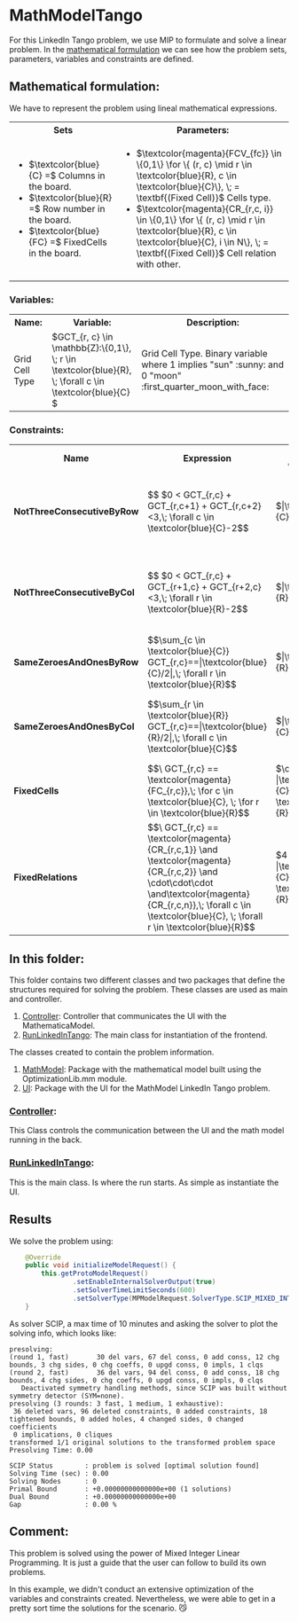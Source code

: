 # MathModelTango
For this LinkedIn Tango problem, we use MIP to formulate and solve a linear problem.
In the [mathematical formulation](#mathematical-formulation) we can see how the problem sets, parameters, variables and 
constraints are defined.

## Mathematical formulation:
We have to represent the problem using lineal mathematical expressions.

<table>
   <tr>
      <th>Sets</th>
      <th>Parameters:</th>
   </tr>
   <tr>
      <td>
         <ul>
            <li>$\textcolor{blue}{C} =$ Columns in the board.</li>
            <li>$\textcolor{blue}{R} =$ Row number in the board.</li>
            <li>$\textcolor{blue}{FC} =$ FixedCells in the board.
            </li>
         </ul>
      </td>
      <td>
        <ul>
           <li>
                $\textcolor{magenta}{FCV_{fc}} \in \{0,1\} \for \{ (r, c) \mid r \in \textcolor{blue}{R}, c \in \textcolor{blue}{C}\}, \; = \textbf{(Fixed Cell)}$ Cells type.
           </li>
           <li>
                $\textcolor{magenta}{CR_{r,c, i}} \in \{0,1\} \for \{ (r, c) \mid r \in \textcolor{blue}{R}, c \in \textcolor{blue}{C}, i \in N\}, \; = \textbf{(Fixed Cell)}$ Cell relation with other.
           </li>
        </ul>
      </td>
   </tr>
</table>

### Variables:

<table>
   <tr>
      <th>Name:</th>
      <th>Variable:</th>
      <th>Description:</th>
   </tr>
   <tr>
      <td>
           Grid Cell Type
      </td>
      <td>
           $GCT_{r, c} \in \mathbb{Z}:\{0,1\}, \; r \in \textcolor{blue}{R}, \; \forall c \in \textcolor{blue}{C} $
      </td>
      <td>
        Grid Cell Type. Binary variable where 1 implies "sun" :sunny: and 0 "moon" :first_quarter_moon_with_face:
      </td>
   </tr>
</table>

### Constraints:
<table>
  <tr>
    <th>Name</th>
    <th>Expression</th>
    <th>Nº of constraints</th>
    <th>Description</th>
  </tr>
  <tr>
    <td><b>NotThreeConsecutiveByRow</b></td>
    <td>$$ $0 < GCT_{r,c} + GCT_{r,c+1} + GCT_{r,c+2}<3,\; \forall c \in \textcolor{blue}{C}-2$$</td>
    <td> $|\textcolor{blue}{C}-2|$ </td>
    <td> At most two ones every three consecutive columns, for each row.</td>
  </tr>
  <tr>
    <td><b>NotThreeConsecutiveByCol</b></td>
    <td>$$ $0 < GCT_{r,c} + GCT_{r+1,c} + GCT_{r+2,c}<3,\; \forall r \in \textcolor{blue}{R}-2$$</td>
    <td> $|\textcolor{blue}{R}-2|$ </td>
    <td> At most two ones every three consecutive rows, for each column.</td>
  </tr>
  <tr>
    <td><b>SameZeroesAndOnesByRow</b></td>
    <td>$$\sum_{c \in \textcolor{blue}{C}} GCT_{r,c}==|\textcolor{blue}{C}/2|,\; \forall r \in \textcolor{blue}{R}$$</td>
    <td> $|\textcolor{blue}{R}|$ </td>
    <td> Each row must contain as many ones as zeros.</td>
  </tr>
  <tr>
    <td><b>SameZeroesAndOnesByCol</b></td>
    <td>$$\sum_{r \in \textcolor{blue}{R}} GCT_{r,c}==|\textcolor{blue}{R}/2|,\; \forall c \in \textcolor{blue}{C}$$</td>
    <td> $|\textcolor{blue}{C}|$ </td>
    <td> Each column must contain as many ones as zeros.</td>
  </tr>
  <tr>
    <td><b>FixedCells</b></td>
    <td>$$\ GCT_{r,c} == \textcolor{magenta}{FC_{r,c}},\; \for c \in \textcolor{blue}{C}, \; \for r \in \textcolor{blue}{R}$$</td>
    <td> $\cdot |\textcolor{blue}{C} \cdot \textcolor{blue}{R}|$ </td>
    <td> Follow cell assignation.</td>
  </tr>
  <tr>
    <td><b>FixedRelations</b></td>
    <td>$$\ GCT_{r,c} == \textcolor{magenta}{CR_{r,c,1}} \and \textcolor{magenta}{CR_{r,c,2}} \and \cdot\cdot\cdot \and\textcolor{magenta}{CR_{r,c,n}},\; \forall c \in \textcolor{blue}{C}, \; \forall r \in \textcolor{blue}{R}$$</td>
    <td> $4 \cdot |\textcolor{blue}{C} \cdot \textcolor{blue}{R}|$ </td>
    <td> Follow the fixed relations between cells.</td>
  </tr>
</table>

## In this folder:
This folder contains two different classes and two packages that define the structures required for solving the problem.
These classes are used as main and controller.
1. [Controller](#controller): Controller that communicates the UI with the MathematicaModel.
2. [RunLinkedInTango](#runlinkedinTango): The main class for instantiation of the frontend.


The classes created to contain the problem information.
1. [MathModel](https://github.com/SergioOyaga/LinkedInOptimizationExamples/blob/master/src/main/java/org/soyaga/examples/Tango/MathModelTango/MathModel/):
    Package with the mathematical model built using the OptimizationLib.mm module.
2. [UI](https://github.com/SergioOyaga/LinkedInOptimizationExamples/blob/master/src/main/java/org/soyaga/examples/Tango/MathModelTango/UI/):
   Package with the UI for the MathModel LinkedIn Tango problem.

### [Controller](https://github.com/SergioOyaga/LinkedInOptimizationExamples/blob/master/src/main/java/org/soyaga/examples/Tango/MathModelTango/Controller.java):
This Class controls the communication between the UI and the math model running in the back.

### [RunLinkedInTango](https://github.com/SergioOyaga/LinkedInOptimizationExamples/blob/master/src/main/java/org/soyaga/examples/Tango/MathModelTango/RunLinkedInTango.java):
This is the main class. Is where the run starts. As simple as instantiate the UI.


## Results
We solve the problem using:
```` java
    @Override
    public void initializeModelRequest() {
        this.getProtoModelRequest()
                .setEnableInternalSolverOutput(true)
                .setSolverTimeLimitSeconds(600)
                .setSolverType(MPModelRequest.SolverType.SCIP_MIXED_INTEGER_PROGRAMMING);
    }
````
As solver SCIP, a max time of 10 minutes and asking the solver to plot the solving info, which looks like:
`````
presolving:
(round 1, fast)       30 del vars, 67 del conss, 0 add conss, 12 chg bounds, 3 chg sides, 0 chg coeffs, 0 upgd conss, 0 impls, 1 clqs
(round 2, fast)       36 del vars, 94 del conss, 0 add conss, 18 chg bounds, 4 chg sides, 0 chg coeffs, 0 upgd conss, 0 impls, 0 clqs
   Deactivated symmetry handling methods, since SCIP was built without symmetry detector (SYM=none).
presolving (3 rounds: 3 fast, 1 medium, 1 exhaustive):
 36 deleted vars, 96 deleted constraints, 0 added constraints, 18 tightened bounds, 0 added holes, 4 changed sides, 0 changed coefficients
 0 implications, 0 cliques
transformed 1/1 original solutions to the transformed problem space
Presolving Time: 0.00

SCIP Status        : problem is solved [optimal solution found]
Solving Time (sec) : 0.00
Solving Nodes      : 0
Primal Bound       : +0.00000000000000e+00 (1 solutions)
Dual Bound         : +0.00000000000000e+00
Gap                : 0.00 %
`````

## Comment:
This problem is solved using the power of Mixed Integer Linear Programming. It is just a guide that the user can follow 
to build its own problems.

In this example, we didn't conduct an extensive optimization of the variables and constraints created. 
Nevertheless, we were able to get in a pretty sort time the solutions for the scenario. :smirk_cat:
